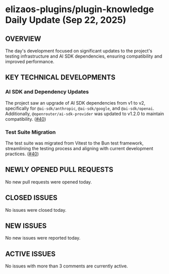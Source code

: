 # elizaos-plugins/plugin-knowledge Daily Update (Sep 22, 2025)
## OVERVIEW 
The day's development focused on significant updates to the project's testing infrastructure and AI SDK dependencies, ensuring compatibility and improved performance.

## KEY TECHNICAL DEVELOPMENTS

### AI SDK and Dependency Updates
The project saw an upgrade of AI SDK dependencies from v1 to v2, specifically for `@ai-sdk/anthropic`, `@ai-sdk/google`, and `@ai-sdk/openai`. Additionally, `@openrouter/ai-sdk-provider` was updated to v1.2.0 to maintain compatibility. ([#40](https://github.com/elizaos-plugins/plugin-knowledge/pull/40))

### Test Suite Migration
The test suite was migrated from Vitest to the Bun test framework, streamlining the testing process and aligning with current development practices. ([#40](https://github.com/elizaos-plugins/plugin-knowledge/pull/40))

## NEWLY OPENED PULL REQUESTS
No new pull requests were opened today.

## CLOSED ISSUES
No issues were closed today.

## NEW ISSUES
No new issues were reported today.

## ACTIVE ISSUES
No issues with more than 3 comments are currently active.